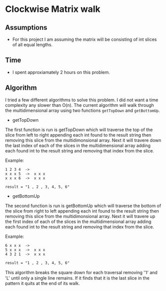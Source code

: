 # Clockwise Matrix walk

## Assumptions
* For this project I am assuming the matrix will be consisting of int slices of all equal lengths. 

## Time
* I spent approxiamately 2 hours on this problem. 

## Algorithm
I tried a few different algorithms to solve this problem. I did not want a time complexity any slower than O(n). The current algorithm will walk through the multidimensional array using two functions `getTopDown` and `getBottomUp`. 

* getTopDown

The first function is run is getTopDown which will traverse the top of the slice from left to right appending each int found to the result string then removing this slice from the multidimonsional array. Next it will travere down the last index of each of the slices in the multidimensional array adding each found int to the result string and removing that index from the slice. 

Example:
```
1 2 3 4  ->  
x x x 5  ->  x x x 
x x x 6  ->  x x x 

result = "1 , 2 , 3, 4, 5, 6"
```

* getBottomUp

The second function is run is getBottomUp which will traverse the bottom of the slice from right to left appending each int found to the result string then removing this slice from the multidimonsional array. Next it will travere up the first index of each of the slices in the multidimensional array adding each found int to the result string and removing that index from the slice. 

Example:
```
6 x x x  ->
5 x x x  ->  x x x   
4 3 2 1  ->  x x x   

result = "1 , 2 , 3, 4, 5, 6"
```

This algorithm breaks the square down for each traversal removing '⅂' and 'L' until only a single line remains. If it finds that it is the last slice in the pattern it quits at the end of its walk.